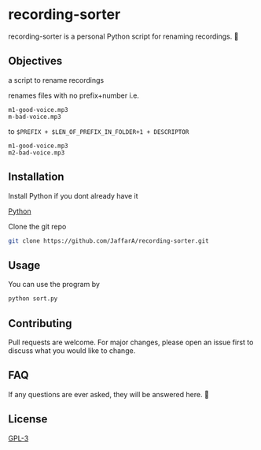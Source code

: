 # recording-sorter

recording-sorter is a personal Python script for renaming recordings. 🔢

## Objectives

a script to rename recordings

renames files with no prefix+number i.e.

```
m1-good-voice.mp3
m-bad-voice.mp3
```

to ```$PREFIX + $LEN_OF_PREFIX_IN_FOLDER+1 + DESCRIPTOR```

```
m1-good-voice.mp3
m2-bad-voice.mp3
```

## Installation

Install Python if you dont already have it

[Python](https://www.python.org/downloads/)

Clone the git repo

```bash
git clone https://github.com/JaffarA/recording-sorter.git
```

## Usage

You can use the program by

```bash
python sort.py
```

## Contributing
Pull requests are welcome. For major changes, please open an issue first to discuss what you would like to change.

## FAQ

If any questions are ever asked, they will be answered here. 🙋

## License
[GPL-3](https://choosealicense.com/licenses/gpl-3.0/)
